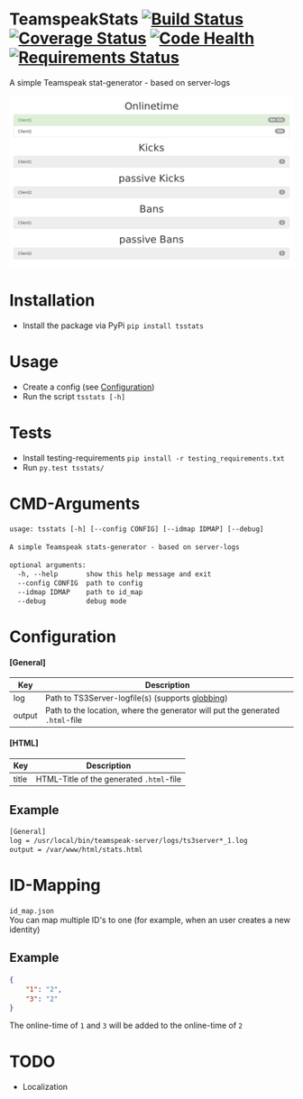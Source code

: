 # TeamspeakStats [![Build Status](https://travis-ci.org/Thor77/TeamspeakStats.svg?branch=master)](https://travis-ci.org/Thor77/TeamspeakStats) [![Coverage Status](https://coveralls.io/repos/Thor77/TeamspeakStats/badge.svg?branch=master&service=github)](https://coveralls.io/github/Thor77/TeamspeakStats?branch=master) [![Code Health](https://landscape.io/github/Thor77/TeamspeakStats/master/landscape.svg?style=flat)](https://landscape.io/github/Thor77/TeamspeakStats/master) [![Requirements Status](https://requires.io/github/Thor77/TeamspeakStats/requirements.svg?branch=master)](https://requires.io/github/Thor77/TeamspeakStats/requirements/?branch=master)
A simple Teamspeak stat-generator - based on server-logs

![screenshot](screenshot.png)

# Installation
- Install the package via PyPi `pip install tsstats`

# Usage
- Create a config (see [Configuration](https://github.com/Thor77/TeamspeakStats#configuration))
- Run the script `tsstats [-h]`

# Tests
- Install testing-requirements `pip install -r testing_requirements.txt`
- Run `py.test tsstats/`

# CMD-Arguments
```
usage: tsstats [-h] [--config CONFIG] [--idmap IDMAP] [--debug]

A simple Teamspeak stats-generator - based on server-logs

optional arguments:
  -h, --help       show this help message and exit
  --config CONFIG  path to config
  --idmap IDMAP    path to id_map
  --debug          debug mode
```

# Configuration

#### [General]
| Key | Description |
|-----|-------------|
| log | Path to TS3Server-logfile(s) (supports [globbing](https://docs.python.org/3/library/glob.html)) |
| output | Path to the location, where the generator will put the generated `.html`-file |

#### [HTML]
| Key | Description |
|-----|-------------|
| title | HTML-Title of the generated `.html`-file


## Example
```
[General]
log = /usr/local/bin/teamspeak-server/logs/ts3server*_1.log
output = /var/www/html/stats.html
```

# ID-Mapping
`id_map.json`  
You can map multiple ID's to one (for example, when an user creates a new identity)
## Example
```json
{
	"1": "2",
	"3": "2"
}
```
The online-time of `1` and `3` will be added to the online-time of `2`

# TODO
- Localization
